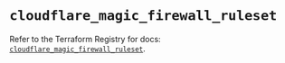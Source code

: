 # `cloudflare_magic_firewall_ruleset`

Refer to the Terraform Registry for docs: [`cloudflare_magic_firewall_ruleset`](https://registry.terraform.io/providers/cloudflare/cloudflare/4.33.0/docs/resources/magic_firewall_ruleset).
